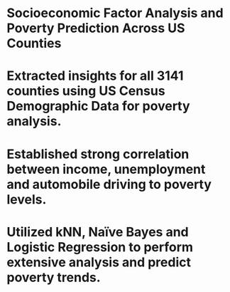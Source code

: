 # Socioeconomic Factor Analysis and Poverty Prediction Across US Counties

# Extracted insights for all 3141 counties using US Census Demographic Data for poverty analysis.
#	Established strong correlation between income, unemployment and automobile driving to poverty levels.
#	Utilized kNN, Naïve Bayes and Logistic Regression to perform extensive analysis and predict poverty trends.
